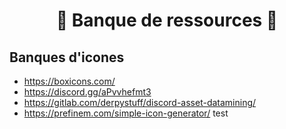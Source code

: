 <h1 align="center">🐲 Banque de ressources 🐲</h1>

## Banques d'icones

- https://boxicons.com/
- https://discord.gg/aPvvhefmt3
- https://gitlab.com/derpystuff/discord-asset-datamining/
- https://prefinem.com/simple-icon-generator/
test
